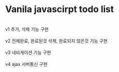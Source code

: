 # Vanila javascirpt todo list

<br>
v1 추가, 삭제 기능 구현
<br>
<br>
v2 전체완료, 완료된것 삭제, 완료되지 않은것 기능 구현
<br>
<br>
v3 네비게이션 기능 구현
<br>
<br>
v4 ajax 서버통신 구현
